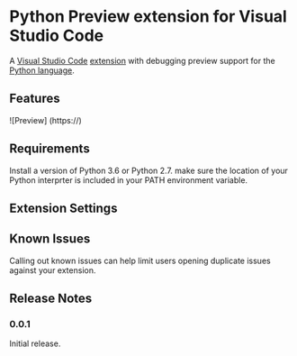 # Python Preview extension for Visual Studio Code

A [Visual Studio Code](https://code.visualstudio.com/) [extension](https://marketplace.visualstudio.com/VSCode) with debugging preview support for the [Python language](https://www.python.org/).

## Features

![Preview]
(https://)

## Requirements

Install a version of Python 3.6 or Python 2.7. make sure the location of your Python interprter is included in your PATH environment variable.

## Extension Settings



## Known Issues

Calling out known issues can help limit users opening duplicate issues against your extension.

## Release Notes

### 0.0.1

Initial release.